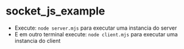 # socket_js_example

- Execute: `node server.mjs` para executar uma instancia do server
- E em outro terminal execute: `node client.mjs` para executar uma instancia do client